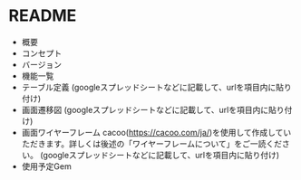 # README

* 概要
* コンセプト
* バージョン
* 機能一覧
* テーブル定義
   (googleスプレッドシートなどに記載して、urlを項目内に貼り付け)
* 画面遷移図
  (googleスプレッドシートなどに記載して、urlを項目内に貼り付け)
* 画面ワイヤーフレーム
  cacoo(https://cacoo.com/ja/)を使用して作成していただきます。詳しくは後述の「ワイヤーフレームについて」をご一読ください。
  (googleスプレッドシートなどに記載して、urlを項目内に貼り付け)
* 使用予定Gem

